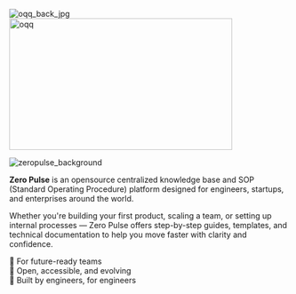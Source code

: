 
![oqq_back_jpg](https://github.com/user-attachments/assets/9b6fe220-ac1f-426c-8c0b-bf1bcc71d499)
<img width="401" height="237" alt="oqq" src="https://github.com/user-attachments/assets/a88e7f0d-ed6f-4c8f-91a1-26aeda302634" />


![zeropulse_background](https://github.com/user-attachments/assets/48b1c3e5-bac5-4f0c-ac94-91230d1e1441)

**Zero Pulse** is an opensource centralized knowledge base and SOP (Standard Operating Procedure) platform designed for engineers, startups, and enterprises around the world.

Whether you're building your first product, scaling a team, or setting up internal processes — Zero Pulse offers step-by-step guides, templates, and technical documentation to help you move faster with clarity and confidence.

🔹 For future-ready teams  
🔹 Open, accessible, and evolving  
🔹 Built by engineers, for engineers  
